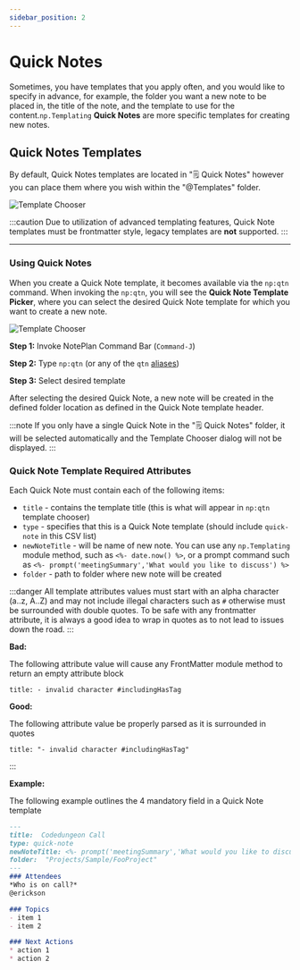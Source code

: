 ```yaml
---
sidebar_position: 2
---
```


# Quick Notes
Sometimes, you have templates that you apply often, and you would like to specify in advance, for example, the folder you want a new note to be placed in, the title of the note, and the template to use for the content.`np.Templating` **Quick Notes** are more specific templates for creating new notes.

## Quick Notes Templates
By default, Quick Notes templates are located in "🗒 Quick Notes" however you can place them where you wish within the "@Templates" folder.

![Template Chooser](/img/templates-quick-notes.png)

:::caution
Due to utilization of advanced templating features, Quick Note templates must be frontmatter style, legacy templates are **not** supported.
:::

*****

### Using Quick Notes
When you create a Quick Note template, it becomes available via the `np:qtn` command. When invoking the `np:qtn`, you will see the **Quick Note Template Picker**, where you can select the desired Quick Note template for which you want to create a new note.

![Template Chooser](/img/quicknotes-chooser.png)

**Step 1:** Invoke NotePlan Command Bar (`Command-J`)

**Step 2:** Type `np:qtn` (or any of the `qtn` [aliases](/docs/templating-commands/overview/#npqtn))

**Step 3:** Select desired template

After selecting the desired Quick Note, a new note will be created in the defined folder location as defined in the Quick Note template header.

:::note
If you only have a single Quick Note in the "🗒 Quick Notes" folder, it will be selected automatically and the Template Chooser dialog will not be displayed.
:::

### Quick Note Template Required Attributes
Each Quick Note must contain each of the following items:

- `title` - contains the template title (this is what will appear in `np:qtn` template chooser)
- `type` - specifies that this is a Quick Note template (should include `quick-note` in this CSV list)
- `newNoteTitle` - will be name of new note. You can use any `np.Templating` module method, such as `<%- date.now() %>`, or a prompt command such as `<%- prompt('meetingSummary','What would you like to discuss') %>`
- `folder` - path to folder where new note will be created

:::danger
All template attributes values must start with an alpha character (a..z, A..Z) and may not include illegal characters such as `#` otherwise must be surrounded with double quotes. To be safe with any frontmatter attribute, it is always a good idea to wrap in quotes as to not lead to issues down the road.
:::

**Bad:**

The following attribute value will cause any FrontMatter module method to return an empty attribute block
```
title: - invalid character #includingHasTag
```

**Good:**

The following attribute value be properly parsed as it is surrounded in quotes

```
title: "- invalid character #includingHasTag"
```

:::

**Example:**

The following example outlines the 4 mandatory field in a Quick Note template

```markdown
---
title:  Codedungeon Call
type: quick-note
newNoteTitle: <%- prompt('meetingSummary','What would you like to discuss') %> <%- date.now() %>
folder:  "Projects/Sample/FooProject"
---
### Attendees
*Who is on call?*
@erickson

### Topics
- item 1
- item 2

### Next Actions
* action 1
* action 2
```
